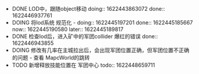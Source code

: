 - DONE LOD中，跟随object移动
  doing:: 1622443863072
  done:: 1622446937761
- DOING 将lod系统 规范化 -
  doing:: 1622445197201
  done:: 1622445185667
  now:: 1622445190580
  later:: 1622445189817
- DONE 检查lod后，进入矿中的军团collider 爆红的错误
  done:: 1622446943855
- DOING 修改有几率在主城拉出后，会出现军团位置正确，但军团位置不正确的问题 - 查看 MapcWorld的跳转
- TODO 新增释放技能位置在 军团中心
  todo:: 1622448659711